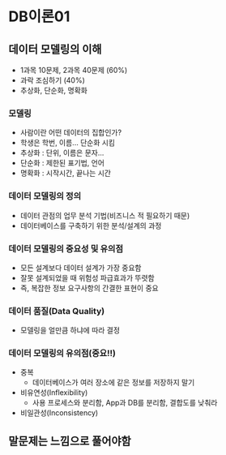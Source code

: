 # DB이론01

## 데이터 모델링의 이해
- 1과목 10문제, 2과목 40문제 (60%)
- 과락 조심하기 (40%)
- 추상화, 단순화, 명확화
### 모델링
- 사람이란 어떤 데이터의 집합인가?
- 학생은 학번, 이름... 단순화 시킴
- 추상화 : 단위, 이름은 문자...
- 단순화 : 제한된 표기법, 언어
- 명확화 : 시작시간, 끝나는 시간
### 데이터 모델링의 정의
- 데이터 관점의 업무 분석 기법(비즈니스 적 필요하기 때문)
- 데이터베이스를 구축하기 위한 분석/설계의 과정
### 데이터 모델링의 중요성 및 유의점
- 모든 설계보다 데이터 설계가 가장 중요함
- 잘못 설계되었을 때 위험성 파급효과가 뚜렷함
- 즉, 복잡한 정보 요구사항의 간결한 표현이 중요
### 데이터 품질(Data Quality)
- 모델링을 얼만큼 하냐에 따라 결정
### 데이터 모델링의 유의점(중요!!)
- 중복
  - 데이터베이스가 여러 장소에 같은 정보를 저장하지 말기
- 비유연성(Inflexibility)
  - 사용 프로세스와 분리함, App과 DB를 분리함, 결합도를 낮춰라
- 비일관성(Inconsistency)

## 말문제는 느낌으로 풀어야함

